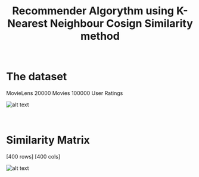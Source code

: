 

<h1 align="center">
	Recommender Algorythm using K-Nearest Neighbour Cosign Similarity method
</h1>

<br />



# The dataset

MovieLens
20000 Movies
100000 User Ratings

![alt text](https://uploads-ssl.webflow.com/60255c87f21230edfb5fa38e/643522b898dccaaff9247f04_Movies%20Heatmap.png)

<br />


# Similarity Matrix

[400 rows]
[400 cols]

![alt text](https://uploads-ssl.webflow.com/60255c87f21230edfb5fa38e/643522b9fb1d6e4e4e056ff0_Similarity%20Matrix.png)

<br />
